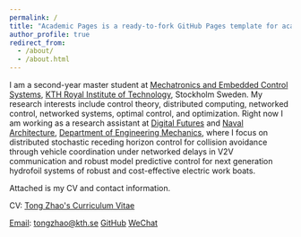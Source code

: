 ```yaml
---
permalink: /
title: "Academic Pages is a ready-to-fork GitHub Pages template for academic personal websites"
author_profile: true
redirect_from: 
  - /about/
  - /about.html
---
```


I am a second-year master student at [Mechatronics and Embedded Control Systems](https://www.kth.se/mmk/mechatronics/), [KTH Royal Institute of Technology](https://www.kth.se/en), Stockholm Sweden. My research interests include control theory, distributed computing, networked control, networked systems, optimal control, and optimization. Right now I am working as a research assistant at [Digital Futures](https://www.digitalfutures.kth.se/) and [Naval Architecture](https://www.kth.se/en/tekmek/forskargrupper/marina-system), [Department of Engineering Mechanics](https://www.kth.se/en/tekmek/institutionen-for-teknisk-mekanik-1.1204789), where I focus on distributed stochastic receding horizon control for collision avoidance through vehicle coordination under networked delays in V2V communication and robust model predictive control for next generation hydrofoil systems of robust and cost-effective electric work boats.

Attached is my CV and contact information.

CV: [Tong Zhao's Curriculum Vitae](https://github.com/Ztcreazy/tz.github.io/blob/master/assets/CV.pdf)

[Email](mailto:tongzhao@kth.se): tongzhao@kth.se
[GitHub](https://github.com/Ztcreazy)
[WeChat](https://github.com/Ztcreazy/tz.github.io/blob/master/images/wechat.png)
